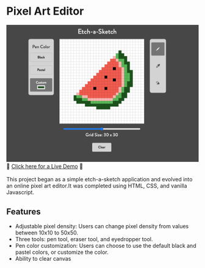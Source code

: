 # Pixel Art Editor

![Screenshot](/images/screenshot.png "screenshot")
</br>
:star2: [Click here for a Live Demo](https://lisalbi.github.io/etch-a-sketch/) :star2: <br>
</br>
This project began as a simple etch-a-sketch application and evolved into an online pixel art editor.It was completed using HTML, CSS, and vanilla Javascript.

## Features
* Adjustable pixel density: Users can change pixel density from values between 10x10 to 50x50.
* Three tools: pen tool, eraser tool, and eyedropper tool.
* Pen color customization: Users can choose to use the default black and pastel colors, or customize the color.
* Ability to clear canvas



